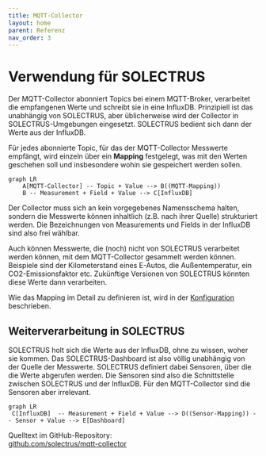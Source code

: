 ```yaml
---
title: MQTT-Collector
layout: home
parent: Referenz
nav_order: 3
---
```


# Verwendung für SOLECTRUS

Der MQTT-Collector abonniert Topics bei einem MQTT-Broker, verarbeitet die empfangenen Werte und schreibt sie in eine InfluxDB. Prinzipiell ist das unabhängig von SOLECTRUS, aber üblicherweise wird der Collector in SOLECTRUS-Umgebungen eingesetzt. SOLECTRUS bedient sich dann der Werte aus der InfluxDB.

Für jedes abonnierte Topic, für das der MQTT-Collector Messwerte empfängt, wird einzeln über ein **Mapping** festgelegt, was mit den Werten geschehen soll und insbesondere wohin sie gespeichert werden sollen.

```mermaid
graph LR
    A[MQTT-Collector] -- Topic + Value --> B((MQTT-Mapping))
    B -- Measurement + Field + Value --> C[InfluxDB]

```

Der Collector muss sich an kein vorgegebenes Namensschema halten, sondern die Messwerte können inhaltlich (z.B. nach ihrer Quelle) strukturiert werden. Die Bezeichnungen von Measurements und Fields in der InfluxDB sind also frei wählbar.

Auch können Messwerte, die (noch) nicht von SOLECTRUS verarbeitet werden können, mit dem MQTT-Collector gesammelt werden können. Beispiele sind der Kilometerstand eines E-Autos, die Außentemperatur, ein CO2-Emissionsfaktor etc. Zukünftige Versionen von SOLECTRUS könnten diese Werte dann verarbeiten.

Wie das Mapping im Detail zu definieren ist, wird in der [Konfiguration](Konfiguration.md) beschrieben.

## Weiterverarbeitung in SOLECTRUS

SOLECTRUS holt sich die Werte aus der InfluxDB, ohne zu wissen, woher sie kommen. Das SOLECTRUS-Dashboard ist also völlig unabhängig von der Quelle der Messwerte. SOLECTRUS definiert dabei Sensoren, über die die Werte abgerufen werden. Die Sensoren sind also die Schnittstelle zwischen SOLECTRUS und der InfluxDB. Für den MQTT-Collector sind die Sensoren aber irrelevant.

```mermaid
graph LR
 C[InfluxDB]  -- Measurement + Field + Value --> D((Sensor-Mapping)) -- Sensor + Value --> E[Dashboard]
```

Quelltext im GitHub-Repository: \
[github.com/solectrus/mqtt-collector](https://github.com/solectrus/mqtt-collector)
